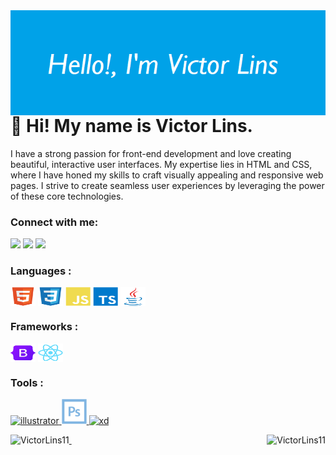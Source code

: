 <div class="hero-img-section">
    <img src="img/Banner.png"  align="right" alt="Coding">
</div>

<br>

<h1> 👋 Hi! My name is Victor Lins. </h1>

<div class="hero-top-section"">
 <div class="hero-top-txt">
 <p>
 I have a strong passion for front-end development and love creating beautiful, interactive user interfaces. My expertise lies in HTML and CSS, where I have honed my skills to craft visually appealing and responsive web pages. I strive to create seamless user experiences by leveraging the power of these core technologies.
 </p>
 </div>

<div class="hero-body-section">
    <div class="social-media-section">
        <h3>Connect with me:</h3>
        <p>
        <a href="https://www.instagram.com/victorlins11" target="_blank"><img src="https://img.shields.io/badge/-Instagram-%23E4405F?style=for-the-badge&logo=instagram&logoColor=white" target="_blank"></a>
         <a href = "victorasglins@gmail.com"><img src="https://img.shields.io/badge/-Gmail-%23333?style=for-the-badge&logo=gmail&logoColor=white" target="_blank"></a>
         <a href="https://www.linkedin.com/in/victor-souza-710272126/" target="_blank"><img src="https://img.shields.io/badge/-LinkedIn-%230077B5?style=for-the-badge&logo=linkedin&logoColor=white" target="_blank"></a>
        </p>
    </div>
    <div class="language-section">
        <h3 align="left">Languages :</h3>
        <p aligh="left">
         <img align="center" alt="Victor-HTML" height="30" width="40" src="https://raw.githubusercontent.com/devicons/devicon/master/icons/html5/html5-original.svg">
         <img align="center" alt="Victor-CSS" height="30" width="40" src="https://raw.githubusercontent.com/devicons/devicon/master/icons/css3/css3-original.svg">
         <img align="center" alt="Victor-Js" height="30" width="40" src="https://raw.githubusercontent.com/devicons/devicon/master/icons/javascript/javascript-plain.svg">
         <img align="center" alt="Victor-Ts" height="30" width="40" src="https://raw.githubusercontent.com/devicons/devicon/master/icons/typescript/typescript-plain.svg">
         <img align="center" alt="Victor-Java" height="30" width="40" src="https://raw.githubusercontent.com/devicons/devicon/master/icons/java/java-original.svg">
        </p>
    </div>
    <div class="framework-section">
        <h3>Frameworks :</h3>
        <p >
            <img align="center" alt="Victor-Bootstrap" height="30" width="40" src="https://raw.githubusercontent.com/devicons/devicon/master/icons/bootstrap/bootstrap-original.svg">
            <img align="center" alt="Victor-React" height="30" width="40" src="https://raw.githubusercontent.com/devicons/devicon/master/icons/react/react-original.svg">
        </p>
    </div>
    <div class="tools-section">
        <h3 align="left">Tools :</h3>
        <p align="left">  
            <a href="https://www.adobe.com/in/products/illustrator.html" target="_blank" rel="noreferrer"> 
                <img src="https://www.vectorlogo.zone/logos/adobe_illustrator/adobe_illustrator-icon.svg" alt="illustrator" width="40" height="40"/> 
            </a>  
            <a href="https://www.photoshop.com/en" target="_blank" rel="noreferrer"> 
                <img src="https://raw.githubusercontent.com/devicons/devicon/master/icons/photoshop/photoshop-line.svg" alt="photoshop" width="40" height="40"/> 
            </a>  
            <a href="https://www.adobe.com/products/xd.html" target="_blank" rel="noreferrer"> 
                <img src="https://cdn.worldvectorlogo.com/logos/adobe-xd.svg" alt="xd" width="40" height="40"/> 
            </a> 
        </p>
    </div>
</div>

<div class="footer-section">
    <a href="https://github.com/VictorLins11">
    <p><img align="left" src="https://github-readme-stats.vercel.app/api?username=VictorLins11&show_icons=true&theme=dracula&include_all_commits=true&count_private=true" alt="VictorLins11" /></p>
    <p>&nbsp;<img align="right" src="https://github-readme-stats.vercel.app/api/top-langs/?username=VictorLins11&layout=compact&langs_count=7&theme=dracula" alt="VictorLins11" /></p>
</div>
